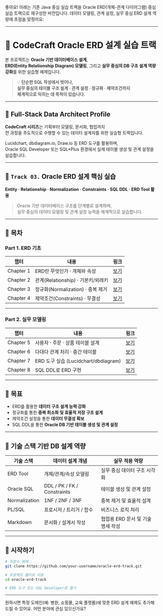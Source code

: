 좋아요! 아래는 기존 Java 중심 실습 트랙을 Oracle ERD(개체-관계 다이어그램) 중심 실습 트랙으로 재구성한 버전입니다. 데이터 모델링, 관계 설정, 실무 중심 ERD 설계 역량에 초점을 맞췄어요:

---

# 🧠 CodeCraft Oracle ERD 설계 실습 트랙

본 프로젝트는 **Oracle 기반 데이터베이스 설계**,  
**ERD(Entity Relationship Diagram) 모델링**, 그리고 **실무 중심의 DB 구조 설계 역량 강화**를 위한 실습형 예제입니다.

> 💡 **단순한 SQL 작성에서 벗어나,  
> 실무 중심의 테이블 구조 설계 · 관계 설정 · 정규화 · 제약조건까지  
> 체계적으로 익히는 데 목적이 있습니다.**

---

## 📌 Full-Stack Data Architect Profile

**CodeCraft 시리즈**는 기획부터 모델링, 문서화, 협업까지  
전 과정을 주도적으로 수행할 수 있는 데이터 설계자를 위한 실습형 트랙입니다.

Lucidchart, dbdiagram.io, Draw.io 등 ERD 도구를 활용하며,  
Oracle SQL Developer 또는 SQL*Plus 환경에서 실제 테이블 생성 및 관계 설정을 실습합니다.

---

## 📌 `Track 03.` Oracle ERD 설계 핵심 실습  
**Entity · Relationship · Normalization · Constraints · SQL DDL · ERD Tool 활용**

> Oracle 기반 데이터베이스 구조를 단계별로 설계하며,  
> 실무 중심의 데이터 모델링 및 관계 설정 능력을 체계적으로 실습합니다.

---

## 📌 목차

### Part 1. ERD 기초

| 챕터 | 내용 | 링크 |
|------|------|------|
| Chapter 1 | ERD란 무엇인가 · 개체와 속성 | [보기](https://sally03915.github.io/stackventure_250825/erd/erd001_intro_entity_attribute) |
| Chapter 2 | 관계(Relationship) · 기본키/외래키 | [보기](https://sally03915.github.io/stackventure_250825/erd/erd002_relationship_pk_fk) |
| Chapter 3 | 정규화(Normalization) · 중복 제거 | [보기](https://sally03915.github.io/stackventure_250825/erd/erd003_normalization) |
| Chapter 4 | 제약조건(Constraints) · 무결성 | [보기](https://sally03915.github.io/stackventure_250825/erd/erd004_constraints_integrity) |

---

### Part 2. 실무 모델링

| 챕터 | 내용 | 링크 |
|------|------|------|
| Chapter 5 | 사용자 · 주문 · 상품 테이블 설계 | [보기](https://sally03915.github.io/stackventure_250825/erd/erd005_user_order_product) |
| Chapter 6 | 다대다 관계 처리 · 중간 테이블 | [보기](https://sally03915.github.io/stackventure_250825/erd/erd006_many_to_many) |
| Chapter 7 | ERD 도구 실습 (Lucidchart/dbdiagram) | [보기](https://sally03915.github.io/stackventure_250825/erd/erd007_erd_tool_practice) |
| Chapter 8 | SQL DDL로 ERD 구현 | [보기](https://sally03915.github.io/stackventure_250825/erd/erd008_sql_ddl_implementation) |

---

## 📌 목표  
- ERD를 활용한 **데이터 구조 설계 능력 강화**  
- 정규화를 통한 **중복 최소화 및 효율적 저장 구조 설계**  
- 제약조건 설정을 통한 **데이터 무결성 확보**  
- SQL DDL을 통한 **Oracle DB 기반 테이블 생성 및 관계 설정**

---

## 📌 기술 스택 기반 DB 설계 역량

| 기술 스택     | 데이터 설계 개념             | 실무 적용 역량 |
|---------------|------------------------------|----------------|
| ERD Tool      | 개체/관계/속성 모델링        | 실무 중심 데이터 구조 시각화 |
| Oracle SQL    | DDL / PK / FK / Constraints  | 테이블 생성 및 관계 설정 |
| Normalization | 1NF / 2NF / 3NF              | 중복 제거 및 효율적 설계 |
| PL/SQL        | 프로시저 / 트리거 / 함수     | 비즈니스 로직 처리 |
| Markdown      | 문서화 / 설계서 작성         | 협업용 ERD 문서 및 기술 명세 작성 |

---

## 📌 시작하기

```bash
# 저장소 복제
git clone https://github.com/your-username/oracle-erd-track.git

# 프로젝트 폴더로 이동
cd oracle-erd-track

# ERD 도구 또는 SQL Developer로 열기
```

---

원하시면 특정 도메인(예: 병원, 쇼핑몰, 교육 플랫폼)에 맞춘 ERD 설계 예제도 추가해드릴 수 있어요. 어떤 분야에 관심 있으신가요?
